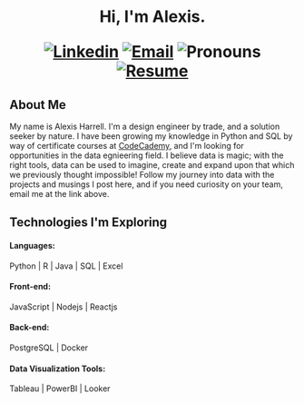<h1 align="center">Hi, I'm Alexis.

[![Linkedin](https://img.shields.io/badge/-LinkedIn-blue?style=flat&logo=Linkedin&logoColor=white&link=https://linkedin.com/in/brennankbrown/)](https://linkedin.com/in/brennankbrown/)
[![Email](https://img.shields.io/badge/-Email-c14438?style=flat&logo=Gmail&logoColor=white&link=mailto:aharrell1995@gmail.com)](mailto:aharrell1995@gmail.com)
![Pronouns](https://img.shields.io/badge/Pronouns-She%2FHer-brightgreen?style=flat)
[![Resume](https://img.shields.io/badge/-Email-c14438?style=flat&logo=Gmail&logoColor=white&link=https://docs.google.com/document/d/1X_KZsA1hu1ov4ZPTUboXGjluDmfBr_9tBjykoIz3v4w/edit?usp=sharing)](https://docs.google.com/document/d/1X_KZsA1hu1ov4ZPTUboXGjluDmfBr_9tBjykoIz3v4w/edit?usp=sharing)

## About Me

My name is Alexis Harrell. I'm a design engineer by trade, and a solution seeker by nature. I have been growing my knowledge in Python and SQL by way of certificate courses at [CodeCademy](https://www.codecademy.com/), and I'm looking for opportunities in the data egnieering field. 
I believe data is magic; with the right tools, data can be used to imagine, create and expand upon that which we previously thought impossible!
Follow my journey into data with the projects and musings I post here, and if you need curiosity on your team, email me at the link above.

## Technologies I'm Exploring

#### Languages:

Python | R | Java | SQL | Excel

#### Front-end:

JavaScript | Nodejs | Reactjs

#### Back-end:

PostgreSQL | Docker
  
#### Data Visualization Tools:
  
Tableau | PowerBI | Looker

<!---
aharrell1995/aharrell1995 is a ✨ special ✨ repository because its `README.md` (this file) appears on your GitHub profile.
You can click the Preview link to take a look at your changes.
--->
